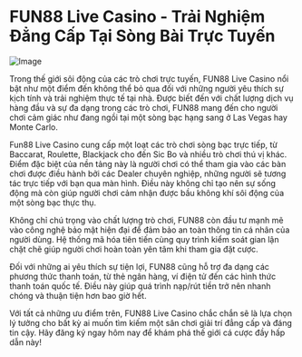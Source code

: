 # FUN88 Live Casino - Trải Nghiệm Đẳng Cấp Tại Sòng Bài Trực Tuyến

![Image](https://github.com/user-attachments/assets/bd51ea9f-0666-407b-a7a7-98ead6de688c)

Trong thế giới sôi động của các trò chơi trực tuyến, FUN88 Live Casino nổi bật như một điểm đến không thể bỏ qua đối với những người yêu thích sự kịch tính và trải nghiệm thực tế tại nhà. Được biết đến với chất lượng dịch vụ hàng đầu và sự đa dạng trong các trò chơi, FUN88 mang đến cho người chơi cảm giác như đang ngồi tại một sòng bạc hạng sang ở Las Vegas hay Monte Carlo.

Fun88 Live Casino cung cấp một loạt các trò chơi sòng bạc trực tiếp, từ Baccarat, Roulette, Blackjack cho đến Sic Bo và nhiều trò chơi thú vị khác. Điểm đặc biệt của nền tảng này là người chơi có thể tham gia vào các bàn chơi được điều hành bởi các Dealer chuyên nghiệp, những người sẽ tương tác trực tiếp với bạn qua màn hình. Điều này không chỉ tạo nên sự sống động mà còn giúp người chơi cảm nhận được bầu không khí sôi động của một sòng bạc thực thụ.

Không chỉ chú trọng vào chất lượng trò chơi, FUN88 còn đầu tư mạnh mẽ vào công nghệ bảo mật hiện đại để đảm bảo an toàn thông tin cá nhân của người dùng. Hệ thống mã hóa tiên tiến cùng quy trình kiểm soát gian lận chặt chẽ giúp người chơi hoàn toàn yên tâm khi tham gia đặt cược.

Đối với những ai yêu thích sự tiện lợi, FUN88 cũng hỗ trợ đa dạng các phương thức thanh toán, từ thẻ ngân hàng, ví điện tử đến các hình thức thanh toán quốc tế. Điều này giúp quá trình nạp/rút tiền trở nên nhanh chóng và thuận tiện hơn bao giờ hết.

Với tất cả những ưu điểm trên, FUN88 Live Casino chắc chắn sẽ là lựa chọn lý tưởng cho bất kỳ ai muốn tìm kiếm một sân chơi giải trí đẳng cấp và đáng tin cậy. Hãy đăng ký ngay hôm nay để khám phá thế giới cá cược đầy hấp dẫn này!